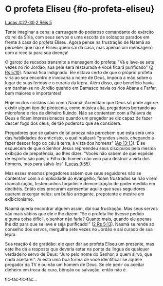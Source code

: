 # **O profeta Eliseu** {#o-profeta-eliseu}

[Lucas 4:27-30](http://bibliaonline.com.br/acf/lc/4/27-30);[2 Reis 5](http://bibliaonline.com.br/acf/2rs/5)

Tente imaginar a cena: a carruagem do poderoso comandante do exército do rei da Síria, com seus servos e uma escolta de soldados parados em frente à casa do profeta Eliseu. Agora pense na frustração de Naamã ao perceber que não é Eliseu quem sai da casa, mas apenas um mensageiro com a receita para sua doença!

O garoto de recados transmite a mensagem do profeta: &quot;Vá e lave-se sete vezes no rio Jordão; sua pele será restaurada e você ficará purificado&quot; ([2 Rs 5:10](http://bibliaonline.com.br/acf/2rs/5/10)). Naamã fica indignado. Ele estava certo de que o próprio profeta viria ao seu encontro e invocaria o nome de Deus, imporia a mão sobre o lugar de suas feridas e o curaria da lepra. Além disso, que benefício havia em banhar-se no Jordão quando em Damasco havia os rios Abana e Farfar, bem maiores e importantes!

Hoje muitos cristãos são como Naamã. Acreditam que Deus só pode agir se existir algum tipo de pirotecnia, como música alta, pregadores berrando ao microfone e rios de dinheiro fluindo. Não se contentam com a Palavra de Deus e ficam impressionados quando um pregador se diz capaz de fazer descer fogo dos céus, de tão poderoso que se considera.

Pregadores que se gabam de tal proeza não percebem que esta será uma das habilidades do anticristo, o qual realizará “grandes sinais, chegando a fazer descer fogo do céu à terra, à vista dos homens” ([Ap 13:13](http://bibliaonline.com.br/acf/ap/13/13)). E se esquecem de que o Senhor Jesus repreendeu seus discípulos pela mesma exibição de prepotência, ao lhes dizer: “Vocês não sabem de que espécie de espírito são pois, o Filho do homem não veio para destruir a vida dos homens, mas para salvá-los” ([Lucas 9:55](http://bibliaonline.com.br/acf/lc/9/55)).

Mas esses mesmos pregadores sabem que seus seguidores não se contentam com a simplicidade do evangelho; ficam frustrados se não virem dramatização, testemunhos forjados e demonstração de poder medida em decibéis. Então eles procuram apresentar aquilo que seus seguidores querem enxergar neles: um bufão arrogante, prepotente e mestre em exibicionismo.

Naamã queria encontrar alguém assim, daí sua frustração. Mas seus servos são mais sábios que ele e lhe dizem: “Se o profeta lhe tivesse pedido alguma coisa difícil, o senhor não faria? Quanto mais, quando ele apenas lhe diz para que se lave e seja purificado!” ([2 Rs 5:13](http://bibliaonline.com.br/acf/2rs/5/13)). Naamã se rende ao conselho dos servos, mergulha sete vezes no Jordão e sai curado de sua lepra.

Sua reação é de gratidão: ele quer dar ao profeta Eliseu um presente, mas este lhe dá a resposta que deveria estar na ponta da língua de qualquer verdadeiro servo de Deus: “Juro pelo nome do Senhor, a quem sirvo, que nada aceitarei”. Aí está uma boa forma de você identificar se aquele pregador da TV é ou não um homem de Deus. Se ele pedir ou aceitar dinheiro em troca da cura, bênção ou salvação, então não é.

tic-tac-tic-tac...